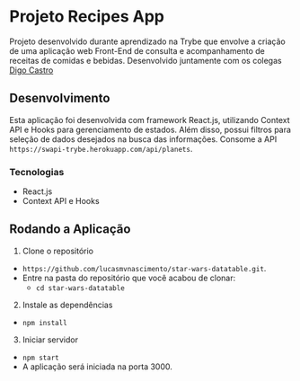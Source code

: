 # Projeto Recipes App

Projeto desenvolvido durante aprendizado na Trybe que envolve a criação de uma aplicação web Front-End de consulta e acompanhamento de receitas de comidas e bebidas. Desenvolvido juntamente com os colegas [Digo Castro](https://github.com/Digo-Castro)

## Desenvolvimento

Esta aplicação foi desenvolvida com framework React.js, utilizando Context API e Hooks para gerenciamento de estados. Além disso, possui filtros para seleção de dados desejados na busca das informações. Consome a API `https://swapi-trybe.herokuapp.com/api/planets`.

### Tecnologias

- React.js
- Context API e Hooks

## Rodando a Aplicação

1. Clone o repositório

- `https://github.com/lucasmvnascimento/star-wars-datatable.git`.
- Entre na pasta do repositório que você acabou de clonar:
  - `cd star-wars-datatable`

2. Instale as dependências

- `npm install`

3. Iniciar servidor

- `npm start`
- A aplicação será iniciada na porta 3000.
